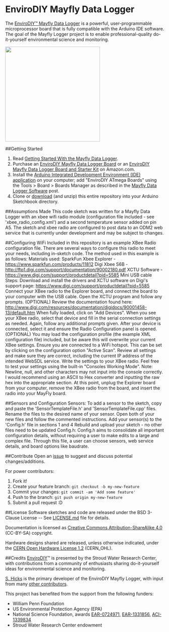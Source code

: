 EnviroDIY Mayfly Data Logger
==============
The [EnviroDIY™ Mayfly Data Logger](http://envirodiy.org/mayfly/) is a powerful, user-programmable microprocessor board that is fully compatible with the Arduino IDE software. The goal of the Mayfly Logger project is to enable professional-quality do-it-yourself environmental science and monitoring.

<img src="http://363hx939kn9r1sp3hxo0om0z.wpengine.netdna-cdn.com/wp-content/uploads/2016/05/20160508_134514-001.jpg" width="300">

##Getting Started

1. Read [Getting Started With the Mayfly Data Logger](http://envirodiy.org/mayfly/).
2. Purchase an [EnviroDIY Mayfly Data Logger Board](https://www.amazon.com/EnviroDIY-Mayfly-Logger-Arduino-Compatible/dp/B01F9B4WCG) or an [EnviroDIY Mayfly Data Logger Board and Starter Kit](https://www.amazon.com/EnviroDIY-Mayfly-Arduino-Compatible-Starter/dp/B01FCVALDW) on Amazon.com.
3. Install the [Arduino Integrated Development Environment (IDE) application](https://www.arduino.cc/en/Main/Software) on your computer; add "EnviroDIY ATmega Boards" using the Tools > Board > Boards Manager as described in the [Mayfly Data Logger Software](http://envirodiy.org/mayfly/software/) post.
4. Clone or [download](https://github.com/EnviroDIY/EnviroDIY_Mayfly_Logger/archive/master.zip) (and unzip) this entire repository into your Arduino Sketchbook directory.

##Assumptions Made
This code sketch was written for a Mayfly Data Logger with an xbee wifi radio module (configuration file included - see 'xbee_radio_config.xml') and a second temperature sensor added on pin A5. The sketch and xbee radio are configured to post data to an ODM2 web service that is currently under development and may be subject to changes.

##Configuring WiFi
Included in this repository is an example XBee Radio configuration file. There are several ways to configure this radio to meet your needs, including in-sketch code. The method used in this example is as follows:
Materials used:
    SparkFun Xbee Explorer - https://www.sparkfun.com/products/11812
    Digi Xbee S6B - http://ftp1.digi.com/support/documentation/90002180.pdf
    XCTU Software - https://www.digi.com/support/productdetail?pid=5585
    Mini USB cable
Steps:
    Download and install the drivers and XCTU software on Digi's support page: https://www.digi.com/support/productdetail?pid=5585
    Connect your XBee radio to the Explorer board, and connect the board to your computer with the USB cable.
    Open the XCTU program and follow any prompts.
    (OPTIONAL) Review the documentation found here: http://www.digi.com/resources/documentation/digidocs/90001458-13/default.htm
    When fully loaded, click on "Add Devices".
    When you see your XBee radio, select that device and fill in the serial connection settings as needed. Again, follow any additional prompts given.
    After your device is connected, select it and ensure the Radio Configuration panel is opened.
    (OPTIONAL) You may load the configuration profile (the example XML configuration file) included, but be aware this will overwrite your current XBee settings.
    Ensure you are connected to a WiFi hotspot. This can be set by clicking on the configuration option "Active Scan".
    Review all settings and make sure they are correct, including the current IP address of the intended WebSDL service.
    Write the settings to your XBee radio.
    Feel free to test your settings using the built-in "Consoles Working Mode". Note: Newline, null, and other characters may not input into the console correctly. I would recommend using an ASCII to Hex converter and inputting the raw hex into the appropriate section.
    At this point, unplug the Explorer board from your computer, remove the XBee radio from the board, and insert the radio into your MayFly board.

##Sensors and Configuration
Sensors:
    To add a sensor to the sketch, copy and paste the 'SensorTemplateFile.h' and 'SensorTemplateFile.cpp' files.
    Rename the files to the desired name of your sensor.
    Open both of your new files and follow the commented instructions.
    Add your sensor(s) to the 'Config.h' file in sections 1 and 4
    Rebuild and upload your sketch - no other files need to be updated
Config.h:
    Config.h aims to consolidate all important configuration details, without requiring a user to make edits to a large and complex file. Through this file, a user can choose sensors, web service details, and board options like baudrate.

##Contribute
Open an [issue](https://github.com/EnviroDIY/EnviroDIY_Mayfly_Logger/issues) to suggest and discuss potential changes/additions.

For power contributors:

1. Fork it!
2. Create your feature branch: `git checkout -b my-new-feature`
3. Commit your changes: `git commit -am 'Add some feature'`
4. Push to the branch: `git push origin my-new-feature`
5. Submit a pull request :D


##License
Software sketches and code are released under the BSD 3-Clause License -- See [LICENSE.md](https://github.com/EnviroDIY/EnviroDIY_Mayfly_Logger/blob/master/LICENSE.md) file for details.

Documentation is licensed as [Creative Commons Attribution-ShareAlike 4.0](https://creativecommons.org/licenses/by-sa/4.0/) (CC-BY-SA) copyright.

Hardware designs shared are released, unless otherwise indicated, under the [CERN Open Hardware License 1.2](http://www.ohwr.org/licenses/cern-ohl/v1.2) (CERN_OHL).

##Credits
[EnviroDIY](http://envirodiy.org/)™ is presented by the Stroud Water Research Center, with contributions from a community of enthusiasts sharing do-it-yourself ideas for environmental science and monitoring.

[S. Hicks](https://github.com/s-hicks2) is the primary developer of the EnviroDIY Mayfly Logger, with input from many [other contributors](https://github.com/EnviroDIY/EnviroDIY_Mayfly_Logger/graphs/contributors).

This project has benefited from the support from the following funders:

* William Penn Foundation
* US Environmental Protection Agency (EPA)
* National Science Foundation, awards [EAR-0724971](http://www.nsf.gov/awardsearch/showAward?AWD_ID=0724971), [EAR-1331856](http://www.nsf.gov/awardsearch/showAward?AWD_ID=1331856), [ACI-1339834](http://www.nsf.gov/awardsearch/showAward?AWD_ID=1339834)
* Stroud Water Research Center endowment



